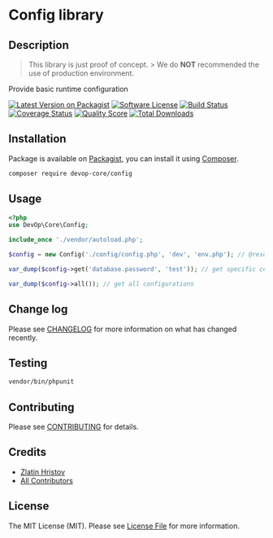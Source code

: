 # Config library

## Description

> This library is just proof of concept. > We do **NOT** recommended the use of production environment.

Provide basic runtime configuration

[![Latest Version on Packagist][ico-version]][link-packagist]
[![Software License][ico-license]](LICENSE.md)
[![Build Status][ico-travis]][link-travis]
[![Coverage Status][ico-scrutinizer]][link-scrutinizer]
[![Quality Score][ico-code-quality]][link-code-quality]
[![Total Downloads][ico-downloads]][link-downloads]

## Installation

Package is available on [Packagist](link-packagist), you can install it using [Composer](http://getcomposer.org).

``` bash
composer require devop-core/config
```

## Usage

``` php
<?php
use DevOp\Core\Config;

include_once './vendor/autoload.php';

$config = new Config('./config/config.php', 'dev', 'env.php'); // @resource, $environment, $params

var_dump($config->get('database.password', 'test')); // get specific configuration option, with default value

var_dump($config->all()); // get all configurations
```

## Change log

Please see [CHANGELOG](.github/CHANGELOG.md) for more information on what has changed recently.

## Testing

``` bash
vendor/bin/phpunit
```

## Contributing

Please see [CONTRIBUTING](.github/CONTRIBUTING.md) for details.

## Credits

- [Zlatin Hristov](https://z-latko.info)
- [All Contributors](https://github.com/devop-core/config/graphs/contributors)

## License

The MIT License (MIT). Please see [License File](LICENSE) for more information.

[ico-version]: https://img.shields.io/packagist/v/devop-core/config.svg?style=flat-square
[ico-license]: https://img.shields.io/badge/license-MIT-brightgreen.svg?style=flat-square
[ico-travis]: https://img.shields.io/travis/devop-core/config/master.svg?style=flat-square
[ico-scrutinizer]: https://img.shields.io/scrutinizer/coverage/g/devop-core/config.svg?style=flat-square
[ico-code-quality]: https://img.shields.io/scrutinizer/g/devop-core/config.svg?style=flat-square
[ico-downloads]: https://img.shields.io/packagist/dt/devop-core/config.svg?style=flat-square

[link-packagist]: https://packagist.org/packages/devop-core/config
[link-travis]: https://travis-ci.org/devop-core/config
[link-scrutinizer]: https://scrutinizer-ci.com/g/devop-core/config/code-structure
[link-code-quality]: https://scrutinizer-ci.com/g/devop-core/config
[link-downloads]: https://packagist.org/packages/devop-core/config
[link-author]: https://github.com/:author_username
[link-contributors]: ../../contributors
